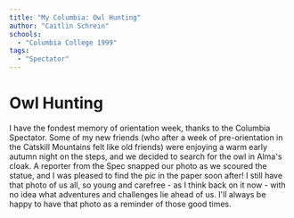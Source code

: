 ```yaml
---
title: "My Columbia: Owl Hunting"
author: "Caitlin Schrein"
schools:
  - "Columbia College 1999"
tags:
  - "Spectator"
---
```


# Owl Hunting

I have the fondest memory of orientation week, thanks to the Columbia Spectator. Some of my new friends (who after a week of pre-orientation in the Catskill Mountains felt like old friends) were enjoying a warm early autumn night on the steps, and we decided to search for the owl in Alma's cloak.  A reporter from the Spec snapped our photo as we scoured the statue, and I was pleased to find the pic in the paper soon after! I still have that photo of us all, so young and carefree - as I think back on it now - with no idea what adventures and challenges lie ahead of us.  I'll always be happy to have that photo as a reminder of those good times.
